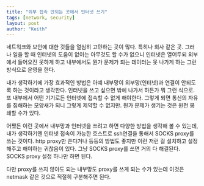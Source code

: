 ```yaml
---
title: "외부 접속 안되는 곳에서 인터넷 쓰기"
tags: [network, security]
layout: post
author: "Keith"
---
```


네트워크와 보안에 대한 것들을 열심히 고민하는 곳이 많다. 특히나 회사 같은 곳. 그러나 일을 할 때 인터넷의 도움이 없이는 아무것도 할 수가 없으니 인터넷은 열어두되 외부에서 들어오진 못하게 하고 내부에서도 뭔가 문제가 되는 데이터는 못 나가게 하는 그런 방식으로 운영을 한다.

내가 생각하기에 가장 효과적인 방법은 아예 내부망이 외부망(인터넷)과 연결이 안되도록 하는 것이라고 생각한다. 인터넷을 쓰고 싶으면 밖에 나가서 하든가 뭐 그런 식으로. 또 내부에서 어떤 기기로든 인터넷에 접속할 수 없게 해야한다. 그렇게 되면 통신의 자유를 침해하는 모양새가 되니 그렇게 제약할 수 없지만. 뭔가 문제가 생기는 것은 원천 봉쇄할 수가 있다.

어쨌든 이런 곳에서 내부망과 인터넷을 쓰려고 하면 다양한 방법을 생각해 볼 수 있는데, 내가 생각하기엔 인터넷 접속이 가능한 호스트로 ssh연결을 통해서 SOCKS proxy를 쓰는 것이다. http proxy만 쓴다거나 등등의 방법도 좋지만 이런 저런 걸 설치하고 설정해주고 해야하는 귀찮음이 있다. 그냥 SOCKS proxy를 쓰면 거의 다 해결된다. SOCKS proxy 설정 하나만 하면 된다. 

다만 proxy를 쓰지 않아도 되는 내부망도 proxy를 쓰게 되는 수가 있는데 이것은 netmask 같은 것으로 적절히 구분해주면 된다.
